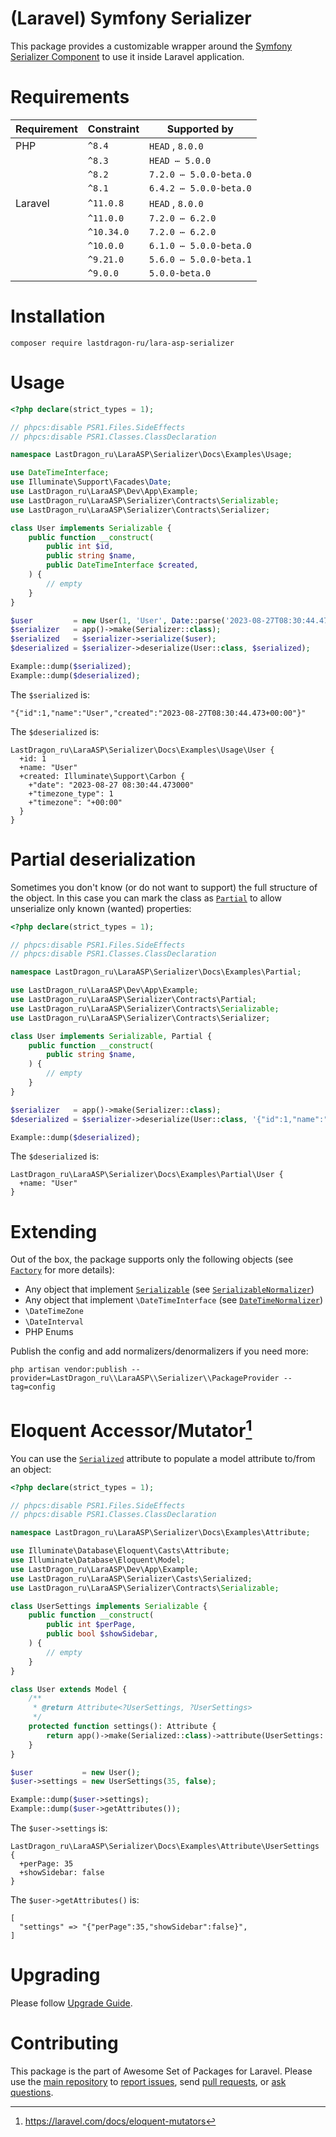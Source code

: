 # (Laravel) Symfony Serializer

This package provides a customizable wrapper around the [Symfony Serializer Component](https://symfony.com/doc/current/components/serializer.html) to use it inside Laravel application.

[include:artisan]: <lara-asp-documentator:requirements "{$directory}">
[//]: # (start: preprocess/78cfc4c7c7c55577)
[//]: # (warning: Generated automatically. Do not edit.)

# Requirements

| Requirement  | Constraint          | Supported by |
|--------------|---------------------|------------------|
|  PHP  | `^8.4` |  `HEAD`  ,  `8.0.0`   |
|  | `^8.3` |   `HEAD ⋯ 5.0.0`   |
|  | `^8.2` |   `7.2.0 ⋯ 5.0.0-beta.0`   |
|  | `^8.1` |   `6.4.2 ⋯ 5.0.0-beta.0`   |
|  Laravel  | `^11.0.8` |  `HEAD`  ,  `8.0.0`   |
|  | `^11.0.0` |   `7.2.0 ⋯ 6.2.0`   |
|  | `^10.34.0` |   `7.2.0 ⋯ 6.2.0`   |
|  | `^10.0.0` |   `6.1.0 ⋯ 5.0.0-beta.0`   |
|  | `^9.21.0` |   `5.6.0 ⋯ 5.0.0-beta.1`   |
|  | `^9.0.0` |  `5.0.0-beta.0`   |

[//]: # (end: preprocess/78cfc4c7c7c55577)

[include:template]: ../../docs/Shared/Installation.md ({"data": {"package": "serializer"}})
[//]: # (start: preprocess/2a89e018b34da3ed)
[//]: # (warning: Generated automatically. Do not edit.)

# Installation

```shell
composer require lastdragon-ru/lara-asp-serializer
```

[//]: # (end: preprocess/2a89e018b34da3ed)

# Usage

[include:example]: ./docs/Examples/Usage.php
[//]: # (start: preprocess/4c2bcd97f5d25b12)
[//]: # (warning: Generated automatically. Do not edit.)

```php
<?php declare(strict_types = 1);

// phpcs:disable PSR1.Files.SideEffects
// phpcs:disable PSR1.Classes.ClassDeclaration

namespace LastDragon_ru\LaraASP\Serializer\Docs\Examples\Usage;

use DateTimeInterface;
use Illuminate\Support\Facades\Date;
use LastDragon_ru\LaraASP\Dev\App\Example;
use LastDragon_ru\LaraASP\Serializer\Contracts\Serializable;
use LastDragon_ru\LaraASP\Serializer\Contracts\Serializer;

class User implements Serializable {
    public function __construct(
        public int $id,
        public string $name,
        public DateTimeInterface $created,
    ) {
        // empty
    }
}

$user         = new User(1, 'User', Date::parse('2023-08-27T08:30:44.473+00:00'));
$serializer   = app()->make(Serializer::class);
$serialized   = $serializer->serialize($user);
$deserialized = $serializer->deserialize(User::class, $serialized);

Example::dump($serialized);
Example::dump($deserialized);
```

The `$serialized` is:

```plain
"{"id":1,"name":"User","created":"2023-08-27T08:30:44.473+00:00"}"
```

The `$deserialized` is:

```plain
LastDragon_ru\LaraASP\Serializer\Docs\Examples\Usage\User {
  +id: 1
  +name: "User"
  +created: Illuminate\Support\Carbon {
    +"date": "2023-08-27 08:30:44.473000"
    +"timezone_type": 1
    +"timezone": "+00:00"
  }
}
```

[//]: # (end: preprocess/4c2bcd97f5d25b12)

# Partial deserialization

Sometimes you don't know (or do not want to support) the full structure of the object. In this case you can mark the class as [`Partial`][code-links/52d699d2b40ed389] to allow unserialize only known (wanted) properties:

[include:example]: ./docs/Examples/Partial.php
[//]: # (start: preprocess/ab12332a02e66fe9)
[//]: # (warning: Generated automatically. Do not edit.)

```php
<?php declare(strict_types = 1);

// phpcs:disable PSR1.Files.SideEffects
// phpcs:disable PSR1.Classes.ClassDeclaration

namespace LastDragon_ru\LaraASP\Serializer\Docs\Examples\Partial;

use LastDragon_ru\LaraASP\Dev\App\Example;
use LastDragon_ru\LaraASP\Serializer\Contracts\Partial;
use LastDragon_ru\LaraASP\Serializer\Contracts\Serializable;
use LastDragon_ru\LaraASP\Serializer\Contracts\Serializer;

class User implements Serializable, Partial {
    public function __construct(
        public string $name,
    ) {
        // empty
    }
}

$serializer   = app()->make(Serializer::class);
$deserialized = $serializer->deserialize(User::class, '{"id":1,"name":"User"}');

Example::dump($deserialized);
```

The `$deserialized` is:

```plain
LastDragon_ru\LaraASP\Serializer\Docs\Examples\Partial\User {
  +name: "User"
}
```

[//]: # (end: preprocess/ab12332a02e66fe9)

# Extending

Out of the box, the package supports only the following objects (see [`Factory`](./src/Factory.php) for more details):

* Any object that implement [`Serializable`](./src/Contracts/Serializable.php) (see [`SerializableNormalizer`](./src/Normalizers/SerializableNormalizer.php))
* Any object that implement `\DateTimeInterface` (see [`DateTimeNormalizer`](./src/Normalizers/DateTimeNormalizer.php))
* `\DateTimeZone`
* `\DateInterval`
* PHP Enums

Publish the config and add normalizers/denormalizers if you need more:

```shell
php artisan vendor:publish --provider=LastDragon_ru\\LaraASP\\Serializer\\PackageProvider --tag=config
```

# Eloquent Accessor/Mutator[^1]

You can use the [`Serialized`][code-links/65c47cc2803dd25a] attribute to populate a model attribute to/from an object:

[include:example]: ./docs/Examples/Attribute.php
[//]: # (start: preprocess/3d9ea93a5e4289d6)
[//]: # (warning: Generated automatically. Do not edit.)

```php
<?php declare(strict_types = 1);

// phpcs:disable PSR1.Files.SideEffects
// phpcs:disable PSR1.Classes.ClassDeclaration

namespace LastDragon_ru\LaraASP\Serializer\Docs\Examples\Attribute;

use Illuminate\Database\Eloquent\Casts\Attribute;
use Illuminate\Database\Eloquent\Model;
use LastDragon_ru\LaraASP\Dev\App\Example;
use LastDragon_ru\LaraASP\Serializer\Casts\Serialized;
use LastDragon_ru\LaraASP\Serializer\Contracts\Serializable;

class UserSettings implements Serializable {
    public function __construct(
        public int $perPage,
        public bool $showSidebar,
    ) {
        // empty
    }
}

class User extends Model {
    /**
     * @return Attribute<?UserSettings, ?UserSettings>
     */
    protected function settings(): Attribute {
        return app()->make(Serialized::class)->attribute(UserSettings::class);
    }
}

$user           = new User();
$user->settings = new UserSettings(35, false);

Example::dump($user->settings);
Example::dump($user->getAttributes());
```

The `$user->settings` is:

```plain
LastDragon_ru\LaraASP\Serializer\Docs\Examples\Attribute\UserSettings {
  +perPage: 35
  +showSidebar: false
}
```

The `$user->getAttributes()` is:

```plain
[
  "settings" => "{"perPage":35,"showSidebar":false}",
]
```

[//]: # (end: preprocess/3d9ea93a5e4289d6)

# Upgrading

Please follow [Upgrade Guide](UPGRADE.md).

[include:file]: ../../docs/Shared/Contributing.md
[//]: # (start: preprocess/c4ba75080f5a48b7)
[//]: # (warning: Generated automatically. Do not edit.)

# Contributing

This package is the part of Awesome Set of Packages for Laravel. Please use the [main repository](https://github.com/LastDragon-ru/lara-asp) to [report issues](https://github.com/LastDragon-ru/lara-asp/issues), send [pull requests](https://github.com/LastDragon-ru/lara-asp/pulls), or [ask questions](https://github.com/LastDragon-ru/lara-asp/discussions).

[//]: # (end: preprocess/c4ba75080f5a48b7)

[^1]: <https://laravel.com/docs/eloquent-mutators>

[//]: # (start: code-links)
[//]: # (warning: Generated automatically. Do not edit.)

[code-links/65c47cc2803dd25a]: src/Casts/Serialized.php
    "\LastDragon_ru\LaraASP\Serializer\Casts\Serialized"

[code-links/52d699d2b40ed389]: src/Contracts/Partial.php
    "\LastDragon_ru\LaraASP\Serializer\Contracts\Partial"

[//]: # (end: code-links)
